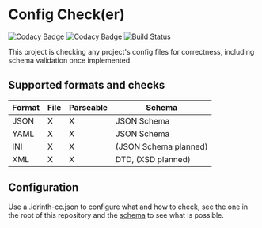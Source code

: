 # Config Check(er)

[![Codacy Badge](https://api.codacy.com/project/badge/Grade/0841f476d70a40e181e7c42685ba979f)](https://www.codacy.com/app/Idrinth/config-check?utm_source=github.com&amp;utm_medium=referral&amp;utm_content=Idrinth/json-check&amp;utm_campaign=Badge_Grade)
[![Codacy Badge](https://api.codacy.com/project/badge/Coverage/0841f476d70a40e181e7c42685ba979f)](https://www.codacy.com/app/Idrinth/config-check?utm_source=github.com&utm_medium=referral&utm_content=Idrinth/json-check&utm_campaign=Badge_Coverage)
[![Build Status](https://travis-ci.org/Idrinth/config-check.svg?branch=master)](https://travis-ci.org/Idrinth/config-check)

This project is checking any project's config files for correctness, including schema validation once implemented.

## Supported formats and checks

| Format | File | Parseable | Schema |
| ------------- | ------------- | ------------- | ------------- |
| JSON | X | X | JSON Schema |
| YAML | X | X | JSON Schema |
| INI | X | X | (JSON Schema planned) |
| XML | X | X | DTD, (XSD planned) |

## Configuration

Use a .idrinth-cc.json to configure what and how to check, see the one in the root of this repository and the [schema](https://github.com/Idrinth/config-check/blob/master/src/schema.json) to see what is possible.
